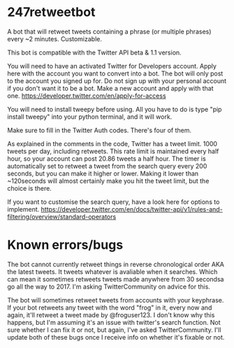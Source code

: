 # 247retweetbot
A bot that will retweet tweets containing a phrase (or multiple phrases) every ~2 minutes. Customizable. 

This bot is compatible with the Twitter API beta & 1.1 version.

You will need to have an activated Twitter for Developers account. Apply here with the account you want to convert into a bot. The bot will only post to the account you signed up for. Do not sign up with your personal account if you don't want it to be a bot. Make a new account and apply with that one.
 https://developer.twitter.com/en/apply-for-access

You will need to install tweepy before using. All you have to do is type "pip install tweepy" into your python terminal, and it will work.

Make sure to fill in the Twitter Auth codes. There's four of them.

As explained in the comments in the code, Twitter has a tweet limit. 1000 tweets per day, including retweets. This rate limit is maintained every half hour, so your account can post 20.86 tweets a half hour. The timer is automatically set to retweet a tweet from the search query every 200 seconds, but you can make it higher or lower. Making it lower than ~120seconds will almost certainly make you hit the tweet limit, but the choice is there.

If you want to customise the search query, have a look here for options to implement.
https://developer.twitter.com/en/docs/twitter-api/v1/rules-and-filtering/overview/standard-operators

# Known errors/bugs

The bot cannot currently retweet things in reverse chronological order AKA the latest tweets. It tweets whatever is avaliable when it searches. Which can mean it sometimes retweets tweets made anywhere from 30 secondsa go all the way to 2017. I'm asking TwitterCommunity on advice for this.

The bot will sometimes retweet tweets from accounts with your keyphrase. If your bot retweets any tweet with the word "frog" in it, every now and again, it'll retweet a tweet made by @froguser123. I don't know why this happens, but I'm assuming it's an issue with twitter's search function. Not sure whether I can fix it or not, but again, I've asked TwitterCommunity. I'll update both of these bugs once I receive info on whether it's fixable or not. 
